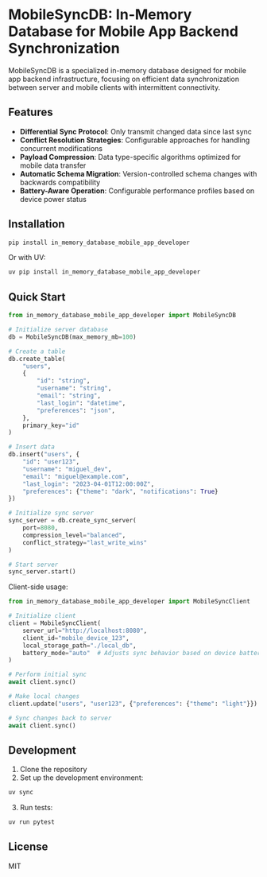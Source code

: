 # MobileSyncDB: In-Memory Database for Mobile App Backend Synchronization

MobileSyncDB is a specialized in-memory database designed for mobile app backend infrastructure, focusing on efficient data synchronization between server and mobile clients with intermittent connectivity.

## Features

- **Differential Sync Protocol**: Only transmit changed data since last sync
- **Conflict Resolution Strategies**: Configurable approaches for handling concurrent modifications
- **Payload Compression**: Data type-specific algorithms optimized for mobile data transfer
- **Automatic Schema Migration**: Version-controlled schema changes with backwards compatibility
- **Battery-Aware Operation**: Configurable performance profiles based on device power status

## Installation

```bash
pip install in_memory_database_mobile_app_developer
```

Or with UV:

```bash
uv pip install in_memory_database_mobile_app_developer
```

## Quick Start

```python
from in_memory_database_mobile_app_developer import MobileSyncDB

# Initialize server database
db = MobileSyncDB(max_memory_mb=100)

# Create a table
db.create_table(
    "users",
    {
        "id": "string",
        "username": "string",
        "email": "string",
        "last_login": "datetime",
        "preferences": "json",
    },
    primary_key="id"
)

# Insert data
db.insert("users", {
    "id": "user123",
    "username": "miguel_dev",
    "email": "miguel@example.com",
    "last_login": "2023-04-01T12:00:00Z",
    "preferences": {"theme": "dark", "notifications": True}
})

# Initialize sync server
sync_server = db.create_sync_server(
    port=8080,
    compression_level="balanced",
    conflict_strategy="last_write_wins"
)

# Start server
sync_server.start()
```

Client-side usage:

```python
from in_memory_database_mobile_app_developer import MobileSyncClient

# Initialize client
client = MobileSyncClient(
    server_url="http://localhost:8080",
    client_id="mobile_device_123",
    local_storage_path="./local_db",
    battery_mode="auto"  # Adjusts sync behavior based on device battery status
)

# Perform initial sync
await client.sync()

# Make local changes
client.update("users", "user123", {"preferences": {"theme": "light"}})

# Sync changes back to server
await client.sync()
```

## Development

1. Clone the repository
2. Set up the development environment:

```bash
uv sync
```

3. Run tests:

```bash
uv run pytest
```

## License

MIT